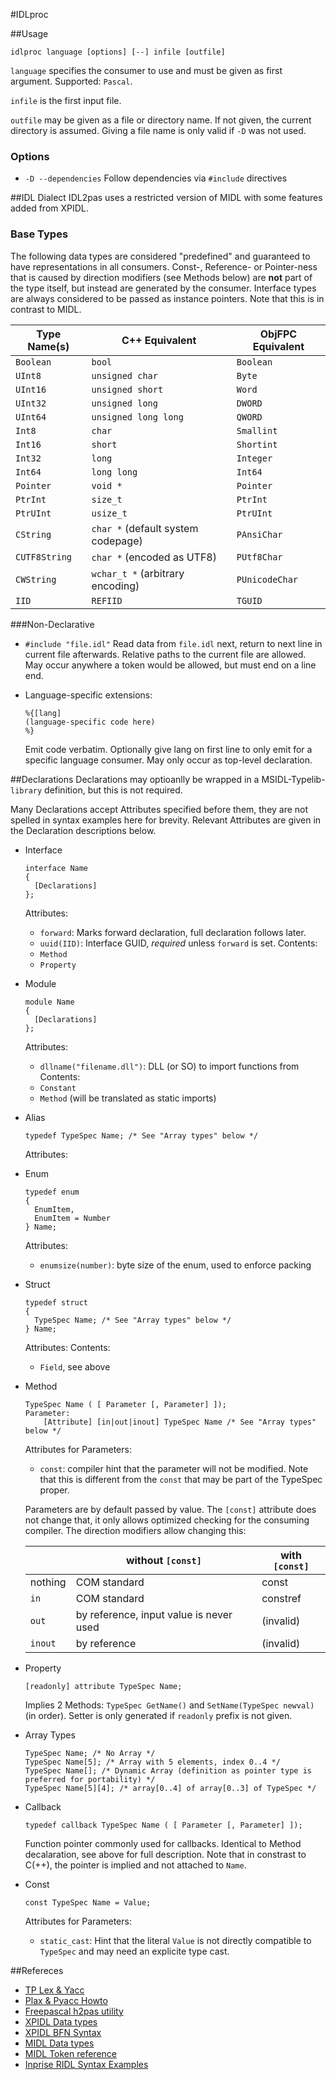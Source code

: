 #IDLproc

##Usage

``
idlproc language [options] [--] infile [outfile]
``

`language` specifies the consumer to use and must be given as first argument. Supported: `Pascal`.

`infile` is the first input file.

`outfile` may be given as a file or directory name. If not given, the current directory is assumed. Giving a file name is only valid if `-D` was not used.

### Options

* `-D --dependencies`
  Follow dependencies via `#include` directives
  

##IDL Dialect
IDL2pas uses a restricted version of MIDL with some features added from XPIDL.

### Base Types
The following data types are considered "predefined" and guaranteed to have representations in all consumers.
Const-, Reference- or Pointer-ness that is caused by direction modifiers (see Methods below) are **not** part of the type itself, but instead are generated by the consumer. Interface types are always considered to be passed as instance pointers. Note that this is in contrast to MIDL.

| Type Name(s) | C++ Equivalent | ObjFPC Equivalent |
|--------------|----------------|----------------|
| `Boolean`              | `bool`       | `Boolean`       |
| `UInt8`                | `unsigned char`       | `Byte`       |
| `UInt16`               | `unsigned short`       | `Word`       |
| `UInt32`               | `unsigned long`       | `DWORD`       |
| `UInt64`               | `unsigned long long`       | `QWORD`       |
| `Int8`                 | `char`       | `Smallint`       |
| `Int16`                | `short`       | `Shortint`       |
| `Int32`                | `long`       | `Integer`       |
| `Int64`                | `long long`       | `Int64`       |
| `Pointer`              | `void *`       | `Pointer`       |
| `PtrInt`               | `size_t`       | `PtrInt`       |
| `PtrUInt`              | `usize_t`       | `PtrUInt`       |
| `CString`              | `char *` (default system codepage)      | `PAnsiChar`       |
| `CUTF8String`          | `char *` (encoded as UTF8)      | `PUtf8Char`       |
| `CWString`             | `wchar_t *` (arbitrary encoding)      | `PUnicodeChar`       |
| `IID`                  | `REFIID`      | `TGUID`       |

###Non-Declarative

* `#include "file.idl"`
  Read data from `file.idl` next, return to next line in current file afterwards. Relative paths to the current file are allowed. May occur anywhere a token would be allowed, but must end on a line end.

* Language-specific extensions:
  ```
  %{[lang]
  (language-specific code here)
  %}
  ```
  Emit code verbatim. Optionally give lang on first line to only emit for a specific language consumer. May only occur as top-level declaration.

##Declarations
Declarations may optioanlly be wrapped in a MSIDL-Typelib-`library` definition, but this is not required.

Many Declarations accept Attributes specified before them, they are not spelled in syntax examples here for brevity. Relevant Attributes are given in the Declaration descriptions below.

* Interface
  ```IDL
  interface Name
  {
    [Declarations]
  };
  ```
  Attributes:
  * `forward`: Marks forward declaration, full declaration follows later.
  * `uuid(IID)`: Interface GUID, *required* unless `forward` is set.
  Contents:
  * `Method`
  * `Property`

* Module
  ```IDL
  module Name
  {
    [Declarations]
  };
  ```
  Attributes:
  * `dllname("filename.dll")`: DLL (or SO) to import functions from
  Contents:
  * `Constant`
  * `Method` (will be translated as static imports)

* Alias
  ```IDL
  typedef TypeSpec Name; /* See "Array types" below */
  ```
  Attributes:

* Enum
  ```IDL
  typedef enum
  {
    EnumItem,
    EnumItem = Number
  } Name;
  ```
  Attributes:
  * `enumsize(number)`: byte size of the enum, used to enforce packing

* Struct
  ```IDL
  typedef struct
  {
    TypeSpec Name; /* See "Array types" below */
  } Name;
  ```
  Attributes:
  Contents:
  * `Field`, see above

* Method
  ```IDL
  TypeSpec Name ( [ Parameter [, Parameter] ]);
  Parameter:
      [Attribute] [in|out|inout] TypeSpec Name /* See "Array types" below */
  ```
  Attributes for Parameters:
  * `const`: compiler hint that the parameter will not be modified. Note that this is different from the `const` that may be part of the TypeSpec proper.

  Parameters are by default passed by value. The `[const]` attribute does not change that, it only allows optimized checking for the consuming compiler. The direction modifiers allow changing this:
  
  |         | without `[const]` | with `[const]` |
  |---------|-------------------|----------------|
  | nothing | COM standard      | const          |
  | `in`    | COM standard      | constref       |
  | `out`   | by reference, input value is never used                    | (invalid)      |
  | `inout` | by reference      | (invalid)      |

* Property
  ```IDL
  [readonly] attribute TypeSpec Name;
  ```
  Implies 2 Methods: `TypeSpec GetName()` and `SetName(TypeSpec newval)` (in order). Setter is only generated if `readonly` prefix is not given.


* Array Types
  ```IDL
  TypeSpec Name; /* No Array */
  TypeSpec Name[5]; /* Array with 5 elements, index 0..4 */
  TypeSpec Name[]; /* Dynamic Array (definition as pointer type is preferred for portability) */
  TypeSpec Name[5][4]; /* array[0..4] of array[0..3] of TypeSpec */
  ```

* Callback
  ```IDL
  typedef callback TypeSpec Name ( [ Parameter [, Parameter] ]);
  ```

  Function pointer commonly used for callbacks. Identical to Method decalaration, see above for full description. Note that in constrast to C(++), the pointer is implied and not attached to `Name`.

* Const
  ```IDL
  const TypeSpec Name = Value;
  ```
  Attributes for Parameters:
  * `static_cast`: Hint that the literal `Value` is not directly compatible to `TypeSpec` and may need an explicite type cast.


##Refereces

- [TP Lex & Yacc](http://www.musikwissenschaft.uni-mainz.de/~ag/tply/)
- [Plax & Pyacc Howto](http://wiki.freepascal.org/Plex_and_Pyacc)
- [Freepascal h2pas utility](https://github.com/graemeg/freepascal/tree/master/utils/h2pas)
- [XPIDL Data types](https://developer.mozilla.org/en-US/docs/Mozilla/XPIDL)
- [XPIDL BFN Syntax](https://developer.mozilla.org/en-US/docs/Mozilla/XPIDL/Syntax)
- [MIDL Data types](https://msdn.microsoft.com/en-us/library/windows/desktop/aa367090%28v=vs.85%29.aspx)
- [MIDL Token reference](https://msdn.microsoft.com/en-us/library/windows/desktop/aa367088%28v=vs.85%29.aspx)
- [Inprise RIDL Syntax Examples](http://docwiki.embarcadero.com/RADStudio/Berlin/en/Using_Object_Pascal_or_RIDL_Syntax)











